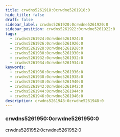 ```yaml
---
title: crwdns5261918:0crwdne5261918:0
hide_title: false
draft: false
sidebar_label: crwdns5261920:0crwdne5261920:0
sidebar_position: crwdns5261922:0crwdne5261922:0
tags:
  - crwdns5261924:0crwdne5261924:0
  - crwdns5261926:0crwdne5261926:0
  - crwdns5261928:0crwdne5261928:0
  - crwdns5261930:0crwdne5261930:0
  - crwdns5261932:0crwdne5261932:0
  - crwdns5261934:0crwdne5261934:0
keywords:
  - crwdns5261936:0crwdne5261936:0
  - crwdns5261938:0crwdne5261938:0
  - crwdns5261940:0crwdne5261940:0
  - crwdns5261942:0crwdne5261942:0
  - crwdns5261944:0crwdne5261944:0
  - crwdns5261946:0crwdne5261946:0
description: crwdns5261948:0crwdne5261948:0
---
```


### crwdns5261950:0crwdne5261950:0

crwdns5261952:0crwdne5261952:0
